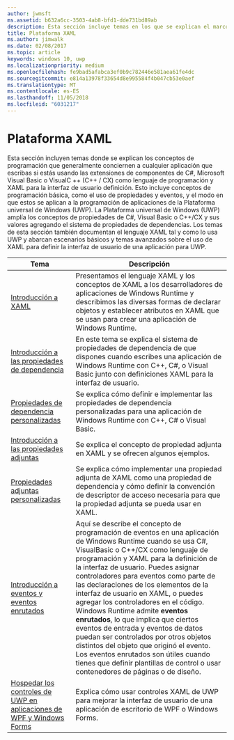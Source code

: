 ```yaml
---
author: jwmsft
ms.assetid: b632a6cc-3503-4ab8-bfd1-dde731bd89ab
description: Esta sección incluye temas en los que se explican el marco XAML para aplicaciones de la Plataforma universal de Windows (UWP).
title: Plataforma XAML
ms.author: jimwalk
ms.date: 02/08/2017
ms.topic: article
keywords: windows 10, uwp
ms.localizationpriority: medium
ms.openlocfilehash: fe9bad5afabca3ef0b9c782446e581aea61fe4dc
ms.sourcegitcommit: e814a13978f33654d8e995584f4b047cb53e0aef
ms.translationtype: MT
ms.contentlocale: es-ES
ms.lasthandoff: 11/05/2018
ms.locfileid: "6031217"
---
```

# <a name="xaml-platform"></a>Plataforma XAML


Esta sección incluyen temas donde se explican los conceptos de programación que generalmente conciernen a cualquier aplicación que escribas si estás usando las extensiones de componentes de C#, Microsoft Visual Basic o VisualC ++ (C++ / CX) como lenguaje de programación y XAML para la interfaz de usuario definición. Esto incluye conceptos de programación básica, como el uso de propiedades y eventos, y el modo en que estos se aplican a la programación de aplicaciones de la Plataforma universal de Windows (UWP). La Plataforma universal de Windows (UWP) amplía los conceptos de propiedades de C#, Visual Basic o C++/CX y sus valores agregando el sistema de propiedades de dependencias. Los temas de esta sección también documentan el lenguaje XAML tal y como lo usa UWP y abarcan escenarios básicos y temas avanzados sobre el uso de XAML para definir la interfaz de usuario de una aplicación para UWP.

| Tema | Descripción |
|-------|-------------|
| [Introducción a XAML](xaml-overview.md) | Presentamos el lenguaje XAML y los conceptos de XAML a los desarrolladores de aplicaciones de Windows Runtime y describimos las diversas formas de declarar objetos y establecer atributos en XAML que se usan para crear una aplicación de Windows Runtime. |
| [Introducción a las propiedades de dependencia](dependency-properties-overview.md) | En este tema se explica el sistema de propiedades de dependencia de que dispones cuando escribes una aplicación de Windows Runtime con C++, C#, o Visual Basic junto con definiciones XAML para la interfaz de usuario. |
| [Propiedades de dependencia personalizadas](custom-dependency-properties.md) | Se explica cómo definir e implementar las propiedades de dependencia personalizadas para una aplicación de Windows Runtime con C++, C# o Visual Basic. |
| [Introducción a las propiedades adjuntas](attached-properties-overview.md) | Se explica el concepto de propiedad adjunta en XAML y se ofrecen algunos ejemplos. |
| [Propiedades adjuntas personalizadas](custom-attached-properties.md) | Se explica cómo implementar una propiedad adjunta de XAML como una propiedad de dependencia y cómo definir la convención de descriptor de acceso necesaria para que la propiedad adjunta se pueda usar en XAML. |
| [Introducción a eventos y eventos enrutados](events-and-routed-events-overview.md) | Aquí se describe el concepto de programación de eventos en una aplicación de Windows Runtime cuando se usa C#, VisualBasic o C++/CX como lenguaje de programación y XAML para la definición de la interfaz de usuario. Puedes asignar controladores para eventos como parte de las declaraciones de los elementos de la interfaz de usuario en XAML, o puedes agregar los controladores en el código. Windows Runtime admite **eventos enrutados**, lo que implica que ciertos eventos de entrada y eventos de datos puedan ser controlados por otros objetos distintos del objeto que originó el evento. Los eventos enrutados son útiles cuando tienes que definir plantillas de control o usar contenedores de páginas o de diseño. |
|[Hospedar los controles de UWP en aplicaciones de WPF y Windows Forms](xaml-host-controls.md)| Explica cómo usar controles XAML de UWP para mejorar la interfaz de usuario de una aplicación de escritorio de WPF o Windows Forms.|
